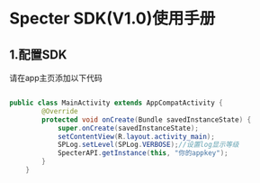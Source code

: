 # Specter SDK(V1.0)使用手册

## 1.配置SDK

请在app主页添加以下代码

```java

public class MainActivity extends AppCompatActivity {
    	@Override
    	protected void onCreate(Bundle savedInstanceState) {
        	super.onCreate(savedInstanceState);
        	setContentView(R.layout.activity_main);
        	SPLog.setLevel(SPLog.VERBOSE);//设置log显示等级
        	SpecterAPI.getInstance(this, "你的appkey");
    	}
	}
```

